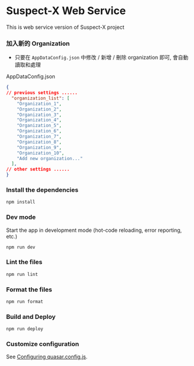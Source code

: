 # Suspect-X Web Service

This is web service version of Suspect-X project

### 加入新的 Organization

* 只要在 `AppDataConfig.json` 中修改 / 新增 / 刪除 organization 即可, 會自動讀取和處理

AppDataConfig.json

```json
{
// previous settings ......
  "organization_list": [
    "Organization_1",
    "Organization_2",
    "Organization_3",
    "Organization_4",
    "Organization_5",
    "Organization_6",
    "Organization_7",
    "Organization_8",
    "Organization_9",
    "Organization_10",
    "Add new organization..."
  ],
// other settings ......
}

```


### Install the dependencies

```bash
npm install
```

### Dev mode
Start the app in development mode (hot-code reloading, error reporting, etc.)

```bash
npm run dev
```

### Lint the files

```bash
npm run lint
```

### Format the files

```bash
npm run format
```

### Build and Deploy

```bash
npm run deploy
```

### Customize configuration

See [Configuring quasar.config.js](https://v2.quasar.dev/quasar-cli-webpack/quasar-config-js).
